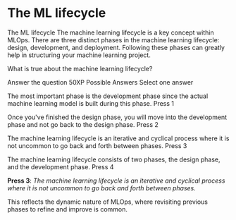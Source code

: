 # The ML lifecycle

The ML lifecycle
The machine learning lifecycle is a key concept within MLOps. There are three distinct phases in the machine learning lifecycle: design, development, and deployment. Following these phases can greatly help in structuring your machine learning project.

What is true about the machine learning lifecycle?

Answer the question
50XP
Possible Answers
Select one answer

The most important phase is the development phase since the actual machine learning model is built during this phase.
Press
1

Once you've finished the design phase, you will move into the development phase and not go back to the design phase.
Press
2

The machine learning lifecycle is an iterative and cyclical process where it is not uncommon to go back and forth between phases.
Press
3

The machine learning lifecycle consists of two phases, the design phase, and the development phase.
Press
4


**Press 3**: *The machine learning lifecycle is an iterative and cyclical process where it is not uncommon to go back and forth between phases.* 

This reflects the dynamic nature of MLOps, where revisiting previous phases to refine and improve is common.